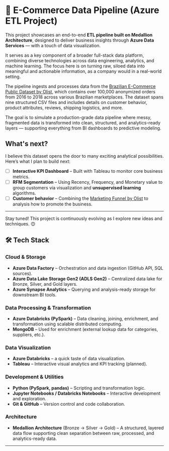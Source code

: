 #  🛒 E-Commerce Data Pipeline (Azure ETL Project)

This project showcases an end-to-end **ETL pipeline built on Medallion Architecture**, designed to deliver business insights through **Azure Data Services** — with a touch of data visualization.

It serves as a key component of a broader full-stack data platform, combining diverse technologies across data engineering, analytics, and machine learning. The focus here is on turning raw, siloed data into meaningful and actionable information, as a company would in a real-world setting.

The pipeline ingests and processes data from the [Brazilian E-Commerce Public Dataset by Olist](https://www.kaggle.com/datasets/olistbr/brazilian-ecommerce), which contains over 100,000 anonymized orders from 2016 to 2018 across various Brazilian marketplaces. The dataset spans nine structured CSV files and includes details on customer behavior, product attributes, reviews, shipping logistics, and more.

The goal is to simulate a production-grade data pipeline where messy, fragmented data is transformed into clean, structured, and analytics-ready layers — supporting everything from BI dashboards to predictive modeling.

## What's next?

I believe this dataset opens the door to many exciting analytical possibilities. Here’s what I plan to build next:

- [ ]  **Interactive KPI Dashboard** – Built with Tableau to monitor core business metrics.
- [ ] **RFM Segmentation** – Using Recency, Frequency, and Monetary value to group customers via visualization and **unsupervised learning** algorithms.
- [ ] **Customer behavior** – Combining the [Marketing Funnel by Olist](https://www.kaggle.com/datasets/olistbr/marketing-funnel-olist) to analysis how to promote the business.

---

Stay tuned! This project is continuously evolving as I explore new ideas and techniques. 😊



## 🛠️ Tech Stack

###  Cloud & Storage

- **Azure Data Factory** – Orchestration and data ingestion (GitHub API, SQL sources).
- **Azure Data Lake Storage Gen2 (ADLS Gen2)** – Centralized data lake for Bronze, Silver, and Gold layers.
- **Azure Synapse Analytics** – Querying and analysis-ready storage for downstream BI tools.

### Data Processing & Transformation

- **Azure Databricks (PySpark)** – Data cleaning, joining, enrichment, and transformation using scalable distributed computing.
- **MongoDB** – Used for enrichment (external lookup data for categories, suppliers, etc.).

###  Data Visualization

- **Azure Databricks** – a quick taste of data visualization.
- **Tableau** – Interactive visual analytics and KPI tracking (planned).

###  Development & Utilities

- **Python (PySpark, pandas)** – Scripting and transformation logic.
- **Jupyter Notebooks / Databricks Notebooks** – Interactive development and exploration.
- **Git & GitHub** – Version control and code collaboration.

###  Architecture

- **Medallion Architecture** (Bronze → Silver → Gold) – A structured, layered data flow supporting clean separation between raw, processed, and analytics-ready data.

---